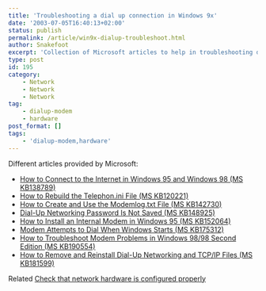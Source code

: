 ```yaml
---
title: 'Troubleshooting a dial up connection in Windows 9x'
date: '2003-07-05T16:40:13+02:00'
status: publish
permalink: /article/win9x-dialup-troubleshoot.html
author: Snakefoot
excerpt: 'Collection of Microsoft articles to help in troubleshooting dialup modem failures.'
type: post
id: 195
category:
    - Network
    - Network
    - Network
tag:
    - dialup-modem
    - hardware
post_format: []
tags:
    - 'dialup-modem,hardware'
---
```

Different articles provided by Microsoft:

- [How to Connect to the Internet in Windows 95 and Windows 98 (MS KB138789)](http://support.microsoft.com/kb/138789)
- [How to Rebuild the Telephon.ini File (MS KB120221)](http://support.microsoft.com/kb/120221)
- [How to Create and Use the Modemlog.txt File (MS KB142730)](http://support.microsoft.com/kb/142730)
- [Dial-Up Networking Password Is Not Saved (MS KB148925)](http://support.microsoft.com/kb/148925)
- [How to Install an Internal Modem in Windows 95 (MS KB152064)](http://support.microsoft.com/kb/152064)
- [Modem Attempts to Dial When Windows Starts (MS KB175312)](http://support.microsoft.com/kb/175312)
- [How to Troubleshoot Modem Problems in Windows 98/98 Second Edition (MS KB190554)](http://support.microsoft.com/kb/190554)
- [How to Remove and Reinstall Dial-Up Networking and TCP/IP Files (MS KB181599)](http://support.microsoft.com/kb/181599)
 
 Related [Check that network hardware is configured properly](/article/troubleshoot-network-hardware.html)